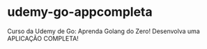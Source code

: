 # udemy-go-appcompleta
Curso da Udemy de Go: Aprenda Golang do Zero! Desenvolva uma APLICAÇÃO COMPLETA!
